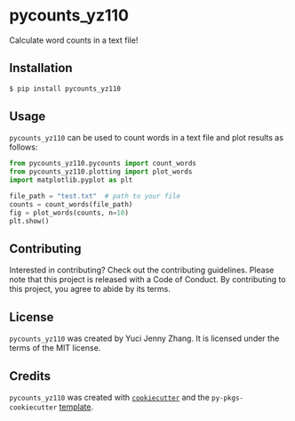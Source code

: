 # pycounts_yz110

Calculate word counts in a text file!

## Installation

```bash
$ pip install pycounts_yz110
```

## Usage

`pycounts_yz110` can be used to count words in a text file and plot results
as follows:

```python
from pycounts_yz110.pycounts import count_words
from pycounts_yz110.plotting import plot_words
import matplotlib.pyplot as plt

file_path = "test.txt"  # path to your file
counts = count_words(file_path)
fig = plot_words(counts, n=10)
plt.show()
```

## Contributing

Interested in contributing? Check out the contributing guidelines. Please note that this project is released with a Code of Conduct. By contributing to this project, you agree to abide by its terms.

## License

`pycounts_yz110` was created by Yuci Jenny Zhang. It is licensed under the terms of the MIT license.

## Credits

`pycounts_yz110` was created with [`cookiecutter`](https://cookiecutter.readthedocs.io/en/latest/) and the `py-pkgs-cookiecutter` [template](https://github.com/py-pkgs/py-pkgs-cookiecutter).
